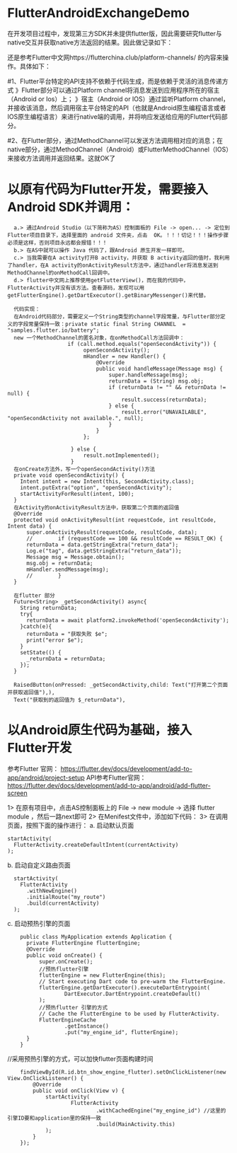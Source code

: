 # FlutterAndroidExchangeDemo
在开发项目过程中，发现第三方SDK并未提供flutter版，因此需要研究flutter与native交互并获取native方法返回的结果。因此做记录如下：

还是参考Flutter中文网https://flutterchina.club/platform-channels/ 的内容来操作。具体如下：

#1、Flutter平台特定的API支持不依赖于代码生成，而是依赖于灵活的消息传递方式
》Flutter部分可以通过Platform channel将消息发送到应用程序所在的宿主（Android or Ios）上；
》宿主（Android or IOS）通过监听Platform channel，并接收该消息，然后调用宿主平台特定的API（也就是Android原生编程语言或者IOS原生编程语言）来进行native端的调用，并将响应发送给应用的Flutter代码部分。

#2、在Flutter部分，通过MethodChannel可以发送方法调用相对应的消息；在native部分，通过MethodChannel（Android）或FlutterMethodChannel（IOS）来接收方法调用并返回结果。这就OK了

# 以原有代码为Flutter开发，需要接入Android SDK并调用：
      a.> 通过Android Studio（以下简称为AS）控制面板的 File -> open... -> 定位到Flutter项目目录下，选择里面的 android 文件夹，点击  OK。！！！切记！！！操作步骤必须是这样，否则项目永远都会报错！！！
      b.> 在AS中就可以操作 Java 代码了，跟Android 原生开发一样即可。
      c.> 当我需要在A activity打开B activity，并获取 B activity返回的值时，我利用了handler，在A activity的onActivityResult方法中，通过handler将消息发送到MethodChannel的onMethodCall回调中。
      d.> flutter中文网上推荐使用getFlutterView()，而在我的代码中，FlutterActivity并没有该方法。查看源码，发现可以用getFlutterEngine().getDartExecutor().getBinaryMessenger()来代替。
      
      代码实现：
      在Android代码部分，需要定义一个String类型的channel字段常量，与Flutter部分定义的字段常量保持一致：private static final String CHANNEL  = "samples.flutter.io/battery";
      new 一个MethodChannel的匿名对象，在onMethodCall方法回调中：
                       if (call.method.equals("openSecondActivity")) {
                            openSecondActivity();
                            mHandler = new Handler() {
                                @Override
                                public void handleMessage(Message msg) {
                                    super.handleMessage(msg);
                                    returnData = (String) msg.obj;
                                    if (returnData != "" && returnData != null) {
                                        result.success(returnData);
                                    } else {
                                        result.error("UNAVAILABLE", "openSecondActivity not available.", null);
                                    }
                                }
                            };

                        } else {
                            result.notImplemented();
                        }
      在onCreate方法外，写一个openSecondActivity()方法
      private void openSecondActivity() {
        Intent intent = new Intent(this, SecondActivity.class);
        intent.putExtra("option", "openSecondActivity");
        startActivityForResult(intent, 100);
      }
      在Activity的onActivityResult方法中，获取第二个页面的返回值
      @Override
      protected void onActivityResult(int requestCode, int resultCode, Intent data) {
          super.onActivityResult(requestCode, resultCode, data);
          //        if (requestCode == 100 && resultCode == RESULT_OK) {
          returnData = data.getStringExtra("return_data");
          Log.e("tag", data.getStringExtra("return_data"));
          Message msg = Message.obtain();
          msg.obj = returnData;
          mHandler.sendMessage(msg);
          //        }
      }
      
      在flutter 部分
      Future<String> _getSecondActivity() async{
        String returnData;
        try{
          returnData = await platform2.invokeMethod('openSecondActivity');
        }catch(e){
          returnData = "获取失败 $e";
          print("error $e");
        }
        setState(() {
          _returnData = returnData;
        });
      }
      
      RaisedButton(onPressed: _getSecondActivity,child: Text("打开第二个页面并获取返回值"),),
      Text("获取到的返回值为 $_returnData"),
      
      
# 以Android原生代码为基础，接入Flutter开发
  参考Flutter 官网： https://flutter.dev/docs/development/add-to-app/android/project-setup
  API参考Flutter官网： https://flutter.dev/docs/development/add-to-app/android/add-flutter-screen
  
  1> 在原有项目中，点击AS控制面板上的 File -> new module -> 选择 flutter module ，然后一路next即可
  2> 在Menifest文件中，添加如下代码：
    <activity
    android:name="io.flutter.embedding.android.FlutterActivity"
    android:theme="@style/LaunchTheme"
    android:configChanges="orientation|keyboardHidden|keyboard|screenSize|locale|layoutDirection|fontScale|screenLayout|density|uiMode"
    android:hardwareAccelerated="true"
    android:windowSoftInputMode="adjustResize"
    />
  3> 在调用页面，按照下面的操作进行：
  a. 启动默认页面
  
    startActivity(
      FlutterActivity.createDefaultIntent(currentActivity)
    );
  b. 启动自定义路由页面
  
      startActivity(
        FlutterActivity
          .withNewEngine()
          .initialRoute("my_route")
          .build(currentActivity)
      );
  c. 启动预热引擎的页面
  
        public class MyApplication extends Application {
          private FlutterEngine flutterEngine;
          @Override
          public void onCreate() {
              super.onCreate();
              //预热flutter引擎
              flutterEngine = new FlutterEngine(this);
              // Start executing Dart code to pre-warm the FlutterEngine.
              flutterEngine.getDartExecutor().executeDartEntrypoint(
                      DartExecutor.DartEntrypoint.createDefault()
              );
              //预热flutter 引擎的方式
              // Cache the FlutterEngine to be used by FlutterActivity.
              FlutterEngineCache
                      .getInstance()
                      .put("my_engine_id", flutterEngine);
          }
        }
  
  //采用预热引擎的方式，可以加快flutter页面构建时间
  
        findViewById(R.id.btn_show_engine_flutter).setOnClickListener(new View.OnClickListener() {
            @Override
            public void onClick(View v) {
                startActivity(
                        FlutterActivity
                                .withCachedEngine("my_engine_id") //这里的引擎ID要和application里的保持一致
                                .build(MainActivity.this)
                );
            }
        });

  
  
